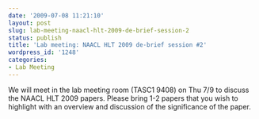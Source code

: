 ```yaml
---
date: '2009-07-08 11:21:10'
layout: post
slug: lab-meeting-naacl-hlt-2009-de-brief-session-2
status: publish
title: 'Lab meeting: NAACL HLT 2009 de-brief session #2'
wordpress_id: '1248'
categories:
- Lab Meeting
---
```



We will meet in the lab meeting room (TASC1 9408) on Thu 7/9 to discuss the NAACL HLT 2009 papers. Please bring 1-2 papers that you wish to highlight with an overview and discussion of the significance of the paper.



